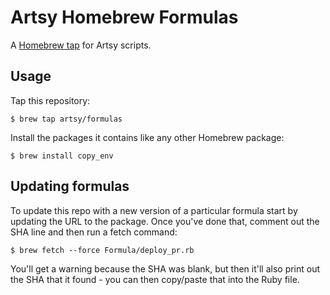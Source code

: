 # Artsy Homebrew Formulas

A [Homebrew tap][tap] for Artsy scripts.

[tap]: https://github.com/Homebrew/brew/blob/master/docs/Taps.md

## Usage

Tap this repository:

```
$ brew tap artsy/formulas
```

Install the packages it contains like any other Homebrew package:

```
$ brew install copy_env
```

## Updating formulas

To update this repo with a new version of a particular formula start by updating
the URL to the package. Once you've done that, comment out the SHA line and then
run a fetch command:

```
$ brew fetch --force Formula/deploy_pr.rb
```

You'll get a warning because the SHA was blank, but then it'll also print out
the SHA that it found - you can then copy/paste that into the Ruby file.
